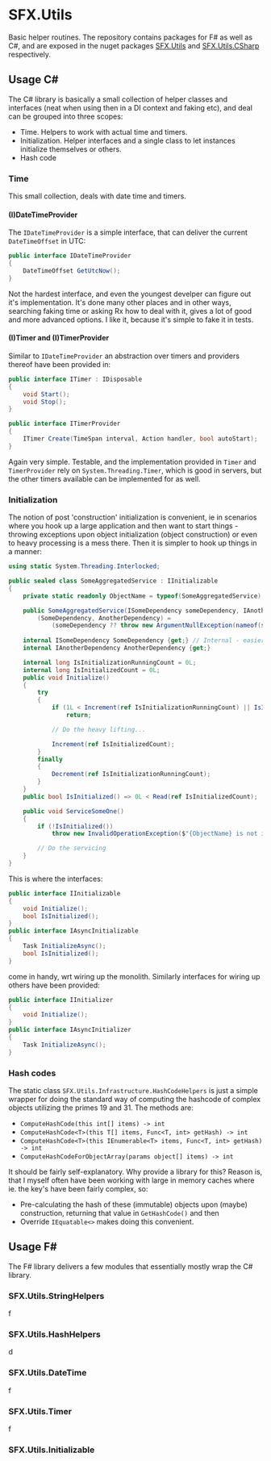 # SFX.Utils

Basic helper routines. The repository contains packages for F# as well as C#, and are exposed in the nuget packages [SFX.Utils](https://www.nuget.org/packages/SFX.Utils/)
and [SFX.Utils.CSharp](https://www.nuget.org/packages/SFX.Utils.CSharp/) respectively.

## Usage C#

The C# library is basically a small collection of helper classes and interfaces (neat when using then in a DI context and faking etc), and deal can be grouped into three scopes:

* Time. Helpers to work with actual time and timers.
* Initialization. Helper interfaces and a single class to let instances initialize themselves or others.
* Hash code

### Time

This small collection, deals with date time and timers.

#### (I)DateTimeProvider

The ```IDateTimeProvider``` is a simple interface, that can deliver the current ```DateTimeOffset``` in UTC:

``` csharp
public interface IDateTimeProvider
{
    DateTimeOffset GetUtcNow();
}
```

Not the hardest interface, and even the youngest develper can figure out it's implementation. It's done many other places and in other ways, searching faking time or asking Rx how to deal with it, gives a lot of good and more advanced options. I like it, because it's simple to fake it in tests.

#### (I)Timer and (I)TimerProvider

Similar to ```IDateTimeProvider``` an abstraction over timers and providers thereof have been provided in:

``` csharp
public interface ITimer : IDisposable
{
    void Start();
    void Stop();
}

public interface ITimerProvider
{
    ITimer Create(TimeSpan interval, Action handler, bool autoStart);
}
```

Again very simple. Testable, and the implementation provided in ```Timer``` and ```TimerProvider``` rely on ```System.Threading.Timer```, which is good in servers, but the other timers available can be implemented for as well.

### Initialization

The notion of post 'construction' initialization is convenient, ie in scenarios where you hook up a large application and then want to start things - throwing exceptions upon object initialization (object construction) or even to heavy processing is a mess there. Then it is simpler to hook up things in a manner:

``` csharp
using static System.Threading.Interlocked;

public sealed class SomeAggregatedService : IInitializable 
{
    private static readonly ObjectName = typeof(SomeAggregatedService).FullName;

    public SomeAggregatedService(ISomeDependency someDependency, IAnotherDependency anotherDependency) =>
        (SomeDependency, AnotherDependency) = 
            (someDependency ?? throw new ArgumentNullException(nameof(someDependency), anotherdependency ?? throw new ArgumentNullException(nameof(anotherDependency))));
    
    internal ISomeDependency SomeDependency {get;} // Internal - easier to test
    internal IAnotherDependency AnotherDependency {get;}

    internal long IsInitializationRunningCount = 0L;
    internal long IsInitializedCount = 0L;
    public void Initialize() 
    {
        try 
        {
            if (1L < Increment(ref IsInitializationRunningCount) || IsInitialized())
                return;

            // Do the heavy lifting...

            Increment(ref IsInitializedCount);
        }
        finally 
        {
            Decrement(ref IsInitializationRunningCount);
        }
    }
    public bool IsInitialized() => 0L < Read(ref IsInitializedCount);

    public void ServiceSomeOne() 
    {
        if (!IsInitialized())
            throw new InvalidOperationException($"{ObjectName} is not initialized");

        // Do the servicing
    }
}
``` 

This is where the interfaces:

``` csharp
public interface IInitializable
{
    void Initialize();
    bool IsInitialized();
}
public interface IAsyncInitializable
{
    Task InitializeAsync();
    bool IsInitialized();
}
``` 

come in handy, wrt wiring up the monolith. Similarly interfaces for wiring up others have been provided:

``` csharp
public interface IInitializer
{
    void Initialize();
}
public interface IAsyncInitializer
{
    Task InitializeAsync();
}
```
### Hash codes

The static class ```SFX.Utils.Infrastructure.HashCodeHelpers``` is just a simple wrapper for doing the standard way of computing the hashcode of complex objects utilizing the primes 19 and 31. The methods are:

* ```ComputeHashCode(this int[] items) -> int```
* ```ComputeHashCode<T>(this T[] items, Func<T, int> getHash) -> int```
* ```ComputeHashCode<T>(this IEnumerable<T> items, Func<T, int> getHash) -> int```
* ```ComputeHashCodeForObjectArray(params object[] items) -> int```

It should be fairly self-explanatory. Why provide a library for this? Reason is, that I myself often have been working with large in memory caches where ie. the key's have been fairly complex, so:

* Pre-calculating the hash of these (immutable) objects upon (maybe) construction, returning that value in ```GetHashCode()``` and then 
* Override ```IEquatable<>``` makes doing this convenient.

## Usage F#

The F# library delivers a few modules that essentially mostly wrap the C# library.

### SFX.Utils.StringHelpers
f
### SFX.Utils.HashHelpers
d
### SFX.Utils.DateTime
f
### SFX.Utils.Timer
f
### SFX.Utils.Initializable